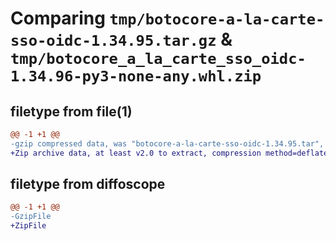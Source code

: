 # Comparing `tmp/botocore-a-la-carte-sso-oidc-1.34.95.tar.gz` & `tmp/botocore_a_la_carte_sso_oidc-1.34.96-py3-none-any.whl.zip`

## filetype from file(1)

```diff
@@ -1 +1 @@
-gzip compressed data, was "botocore-a-la-carte-sso-oidc-1.34.95.tar", last modified: Wed May  1 01:06:39 2024, max compression
+Zip archive data, at least v2.0 to extract, compression method=deflate
```

## filetype from diffoscope

```diff
@@ -1 +1 @@
-GzipFile
+ZipFile
```

